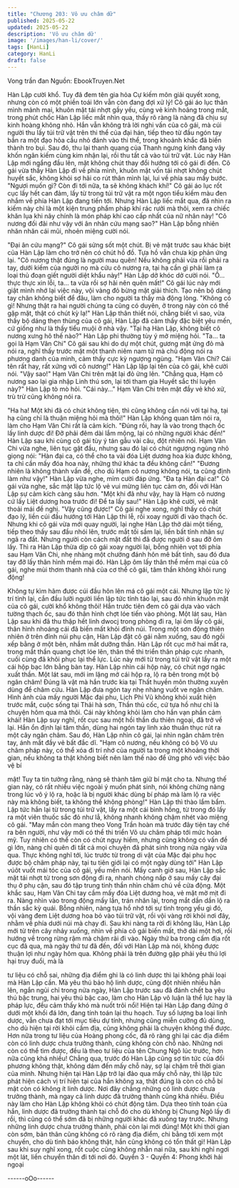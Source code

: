 ```yaml
---
title: "Chương 203: Vô ưu châm dữ"
published: 2025-05-22
updated: 2025-05-22
description: 'Vô ưu châm dữ'
image: '/images/han-li/cover/'
tags: [HanLi]
category: HanLi
draft: false
---
```


Vong trần đan
Nguồn: EbookTruyen.Net

Hàn Lập cười khổ. Tuy đã đem tên gia hỏa Cự kiếm môn giải
quyết xong, nhưng còn có một phiền toái lớn vẫn còn đang đợi xử
lý!
Cô gái áo lục thân mình mảnh mai, khuôn mặt tái nhợt gầy yếu,
cùng vẻ kinh hoảng trong mắt, trong phút chốc Hàn Lập liếc mắt
nhìn qua, thấy rõ ràng là nàng đã chịu sự kinh hoàng không nhỏ.
Hắn vẫn không trả lời nghi vấn của cô gái, mà cúi người thu lấy
túi trữ vật trên thi thể của đại hán, tiếp theo từ đầu ngón tay bắn
ra một đạo hỏa cầu nhỏ đánh vào thi thể, trong khoảnh khắc đã
biến thành tro bụi. Sau đó, thu lại thanh quang của Thanh ngưng
kính đang vây khốn ngân kiếm cùng kim nhận lại, rồi thu tất cả
vào túi trữ vật.
Lúc này Hàn Lập mới ngẩng đầu lên, mặt không chút thay đổi
hướng tới cô gái đi đến.
Cô gái vừa thấy Hàn Lập đi về phía mình, khuôn mặt vốn tái nhợt
không chút huyết sắc, không khỏi sợ hãi co rút thân mình lại, lui
về phía sau mấy bước.
"Ngươi muốn gì? Còn đi tới nữa, ta sẽ không khách khí!" Cô gái
áo lục rốt cục lấy hết can đảm, lấy từ trong túi trữ vật ra một ngọn
tiểu kiếm màu đen nhắm về phía Hàn Lập đang tiến tới. Nhưng
Hàn Lập liếc mắt qua, đã nhìn ra kiếm này chỉ là một kiện trung
phẩm pháp khí rác rưởi mà thôi, xem ra chiếc khăn lụa khi nãy
chính là món pháp khí cao cấp nhất của nữ nhân này!
"Cô nương đối đãi như vậy với ân nhân cứu mạng sao?" Hàn Lập
bỗng nhiên nhăn nhăn cái mũi, nhoẻn miệng cười nói.

"Đại ân cứu mạng?" Cô gái sửng sốt một chút. Bị vẻ mặt trước
sau khác biệt của Hàn Lập làm cho trở nên có chút hồ đồ. Tựa hồ
vẫn chưa kịp phản ứng lại.
"Cô nương thật đúng là người mau quên! Nếu không phải vừa rồi
phải ra tay, dưới kiếm của người nọ mà cứu cô nương ra, tại hạ
cần gì phải làm ra loại thủ đoạn giết người diệt khẩu này!" Hàn
Lập dở khóc dở cười nói.
"Ồ… thực thực xin lỗi, ta… ta vừa rồi sợ hãi nên quên mất!" Cô
gái lúc này mới giật mình nhớ lại việc này, vội vàng đỏ bừng mặt
giải thích. Tạo nên bộ dáng tay chân không biết để đâu, làm cho
người ta thấy mà động lòng.
"Không có gì! Nhưng thật ra hai người chúng ta cũng có duyên, ở
trong này còn có thể gặp mặt, thật có chút kỳ lạ!" Hàn Lập thân
thiết nói, chẳng biết vì sao, vừa thấy bộ dáng thẹn thùng của cô
gái, Hàn Lập đã cảm thấy đặc biệt yêu mến, cứ giống như là thấy
tiểu muội ở nhà vậy.
"Tại hạ Hàn Lập, không biết cô nương xưng hô thế nào?" Hàn Lập
phi thường tùy ý mở miệng hỏi.
"Ta… ta gọi là Hạm Vân Chi" Cô gái sau khi do dự một chút,
gương mặt ửng đỏ mà nói ra, nghĩ thấy trước mặt một thanh niêm
nam tử mà chủ động nói ra phương danh của mình, cảm thấy cực
kỳ ngượng ngùng.
"Hạm Vân Chi? Cái tên rất hay, rất xứng với cô nương!" Hàn Lập
lặp lại tên của cô gái, khẽ cười nói.
"Vậy sao!" Hạm Vân Chi trên mặt lại đỏ ửng lên.
"Chẳng qua, Hạm cô nương sao lại gia nhập Linh thú sơn, lại tới
tham gia Huyết sắc thí luyện này?" Hàn Lập tò mò hỏi.
"Cái này…" Hạm Vân Chi trên mặt đầy vẻ khó xử, trù trừ cũng
không nói ra.

"Ha ha! Một khi đã có chút không tiện, thì cũng không cần nói với
tại hạ, tại hạ cũng chỉ là thuận miệng hỏi mà thôi!" Hàn Lập không
quan tâm nói ra, làm cho Hạm Vân Chi rất là cảm kích.
"Đúng rồi, hay là vào trong thạch ốc lấy linh dược đi! Đỡ phải đêm
dài lắm mộng, lại có những người khác đến!" Hàn Lập sau khi
cùng cô gái tùy ý tán gẫu vài câu, đột nhiên nói.
Hạm Vân Chi vừa nghe, liên tục gật đầu, nhưng sau đó lại có chút
ngượng ngùng nhỏ giọng nói:
"Hàn đại ca, có thể cho ta vài đóa Liệt dương hoa kia được không,
ta chỉ cần mấy đóa hoa này, những thứ khác ta đều không cần!"
"Đương nhiên là không thành vấn đề, cho dù Hạm cô nương
không nói, ta cũng định làm như vậy!" Hàn Lập vừa nghe, mỉm
cười đáp ứng.
"Đa tạ Hàn đại ca!" Cô gái vừa nghe, sắc mặt lập tức lộ vẻ vui
mừng liên tục cảm ơn, đối với Hàn Lập sự cảm kích càng sâu
hơn.
"Một khi đã như vậy, hay là Hạm cô nương cứ lấy Liệt dương hoa
trước đi! Để ta lấy sau!" Hàn Lập khẽ cười, vẻ mặt thoải mái đề
nghị.
"Vậy cũng được!" Cô gái nghe xong, nghĩ thấy có chút đạo lý, liền
cúi đầu hướng tới Hàn Lập thi lễ, rồi xoay người đi vào thạch ốc.
Nhưng khi cô gái vừa mới quay người, lại nghe Hàn Lập thở dài
một tiếng, tiếp theo thấy sau đầu nhói lên, trước mắt tối sầm lại,
liền bất tỉnh nhân sự ngã ra đất. Nhưng người còn cách mặt đất
thì đã được người ở sau đỡ ôm lấy.
Thì ra Hàn Lập thừa dịp cô gái xoay người lại, bỗng nhiên vọt tới
phía sau Hạm Vân Chi, nhẹ nhàng một chưởng đánh hôn mê bất
tỉnh, sau đó đưa tay đỡ lấy thân hình mềm mại đó.
Hàn Lập ôm lấy thân thể mềm mại của cô gái, nghe mùi thơm
thanh nhã của cơ thể cô gái, tâm thần không khỏi rung động!

Không tự kìm hãm được cúi đầu hôn lên má cô gái một cái.
Nhưng lập tức lý trí tỉnh lại, cắn đầu lưỡi người liền lập tức tỉnh
táo lại, sau đó nhìn khuôn mặt của cô gái, cười khổ không thôi!
Hắn trước tiên đem cô gái dựa vào vách tường thạch ốc, sau đó
thân hình chợt lóe tiến vào phòng. Một lát sau, Hàn Lập sau khi
đã thu thập hết linh dwocj trong phòng đi ra, lại ôm lấy cô gái,
thân hình nhoáng cái đã biến mất khỏi đỉnh núi.
Trong một sơn động thiên nhiên ở trên đỉnh núi phụ cận, Hàn Lập
đặt cô gái nằm xuống, sau đó ngồi xếp bằng ở một bên, nhắm
mắt dưỡng thần.
Hàn Lập rốt cục mở hai mắt ra, trong mắt thần quang chợt lóe lên,
thân thể thi triển thân pháp cực nhanh, cuối cùng đã khôi phục lại
thể lực. Lúc này mới từ trong túi trữ vật lấy ra một cái hộp bạc lớn
bằng bàn tay.
Hàn Lập nhìn cái hộp này, có chút ngơ ngác xuất thần.
Một lát sau, mới im lặng mở cái hộp ra, lộ ra bên trong một bộ
ngân châm! Đúng là vật mà hắn trước kia tại Thất huyền môn
thường xuyên dùng để châm cứu.
Hàn Lập đưa ngón tay nhẹ nhàng vuốt ve ngân châm. Hình ảnh
của mấy người Mặc đại phu, Lịch Phi Vũ không khỏi xuất hiện
trước mắt, cuộc sống tại Thải hà sơn, Thần thủ cốc, cứ tựa hồ
như chỉ là chuyện hôm qua mà thôi. Cái này không khỏi làm cho
hắn vạn phần cảm khái!
Hàn Lập suy nghĩ, rốt cục sau một hồi thần du thiên ngoại, đã trở
về lại. Hắn ổn định lại tâm thần, dùng hai ngón tay linh xảo thuần
thục rút ra một cây ngân châm.
Sau đó, Hàn Lập nhìn cô gái, lại nhìn ngân châm trên tay, ánh
mắt đầy vẻ bất đắc dĩ.
"Hạm cô nương, nếu không có bộ Vô ưu châm pháp này, có thể
xóa đi trí nhớ của người ta trong một khoảng thời gian, nếu không
ta thật không biết nên làm thế nào để ứng phó với việc bảo vệ bí

mật! Tuy ta tin tưởng rằng, nàng sẽ thành tâm giữ bí mật cho ta.
Nhưng thế gian này, có rất nhiều việc ngoài ý muốn phát sinh, nói
không chừng nàng trong lúc vô ý lộ ra, hoặc là bị người khác dùng
bí pháp mà làm lộ ra việc này mà không biết, ta không thể không
phòng!" Hàn Lập thì thào lẩm bẩm.
Lập tức hắn lại từ trong túi trữ vật, lấy ra một cái bình hồng, từ
trong đó lấy ra một viên thuốc sắc đỏ như lẳ, không nhanh không
chậm nhét vào miệng cô gái.
"May mắn còn mang theo Vong Trần hoàn mà trước đây tiện tay
chế ra bên người, như vậy mới có thể thi triển Vô ưu châm pháp
tới mức hoàn mỹ. Tuy nhiên có thể còn có chút nguy hiểm, nhưng
cũng không có vấn đề gì lớn, nàng chỉ quên đi tất cả mọi chuyện
đã phát sinh trong nửa ngày vừa qua. Thực không nghĩ tới, lúc
trước từ trong di vật của Mặc đại phu học được bộ châm pháp
này, tại tu tiên giới lại có một ngày dùng tới" Hàn Lập vúôt vuốt
mái tóc của cô gái, yếu mến nói.
Mấy canh giờ sau, Hàn Lập sắc mặt tái nhợt từ trong sơn động đi
ra, nhanh chóng nấp ở sau mấy cây đại thụ ở phụ cận, sau đó tập
trung tinh thần nhìn chăm chú về cửa động.
Một khắc sau, Hạm Vân Chi tay cầm mấy đóa Liệt dương hoa, vẻ
mặt mờ mịt đi ra. Nàng nhìn vào trong động mấy lần, trán nhăn
lại, trong mắt dần dần lộ ra thần sắc kỳ quái.
Bỗng nhiên, nàng tựa hồ nhớ tới sự tình trọng yếu gì đó, vội vàng
đem Liệt dương hoa bỏ vào túi trữ vật, rồi vội vàng rời khỏi nơi
đây, nhằm về phía dưới núi mà chạy đi.
Sau khi nàng ta rời đi không lâu, Hàn Lập mới từ trên cây nhảy
xuống, nhìn về phía cô gái biến mất, thở dài một hơi, rồi hướng
về trong rừng rậm mà chậm rãi đi vào.
Ngày thứ ba trong cấm địa rốt cục đã qua, mà ngày thứ tư đã
đến, đối với Hàn Lập mà nói, không được thuận lợi như ngày hôm
qua.
Không phải là trên đường gặp phải yêu thú lợi hại truy đuổi, mà là

tư liệu có chỗ sai, những địa điểm ghi là có linh dược thì lại không
phải loại mà Hàn Lập cần. Mà yêu thú bảo hộ linh dược, cũng đột
nhiên nhiều hẳn lên, ngắn ngủi chỉ trong nửa ngày, Hàn Lập trước
sau đã đánh chết ba yêu thú bậc trung, hai yêu thú bậc cao, làm
cho Hàn Lập vô luận là thể lực hay là pháp lực, đều cảm thấy khó
mà nuốt trôi nổi!
Hiện tại Hàn Lập đang đứng ở dưới một khối đá lớn, đang tính
toán lại thu hoạch. Tuy số lượng ba loại linh dược, vẫn chưa đạt
tới mục tiêu dự tính, nhưng cũng miễn cưỡng đủ dùng, cho dù
hiện tại rời khỏi cấm địa, cũng không phải là chuyện không thể
được.
Hơn nữa trong tư liệu của Hoàng phong cốc, đã rõ ràng ghi lại
các địa điểm còn có linh dược chưa trưởng thành, cũng không
còn chỗ nào. Những nơi còn có thể tìm được, đều là theo tư liệu
của tên Chung Ngô lúc trước, hơn nữa cũng khá nhiều!
Chẳng qua, trước đó Hàn Lập cũng sợ tin tức của đối phương
không thật, không dám đến mấy chỗ này, sợ lại chậm trễ thời gian
của mình. Nhưng hiện tại Hàn Lập trở lại đảo qua mấy chỗ này,
thì lập tức phát hiện cách vị trí hiện tại của hắn không xa, thật
đúng là còn có chỗ bí mật còn có không ít linh dược.
Nơi đây chẳng những có linh dược chưa trưởng thành, mà ngay
cả linh dược đã trưởng thành cũng khá nhiều. Điều này làm cho
Hàn Lập không khỏi có chút động tâm. Dựa theo tính toán của
hắn, linh dược đã trưởng thành tại chỗ đó cho dù không bị Chung
Ngô lấy đi rồi, thì cũng có thể sớm đã bị những người khác đã
xuống tay trước. Nhưng những linh dược chưa trưởng thành,
phải còn lại mới đúng!
Một khi thời gian còn sớm, bản thân cũng không có rõ ràng địa
điểm, chi bằng tới xem một chuyến, cho dù tình báo không thật,
hắn cũng không có tổn thất gì!
Hàn Lập sau khi suy nghĩ xong, rốt cuộc cũng không nhẫn nai
nữa, sau khi nghỉ ngơi một lát, liền chuyển thân đi tới nơi đó.
Quyển 3 - Quyển 4: Phong khởi hải ngoại

------oOo------
